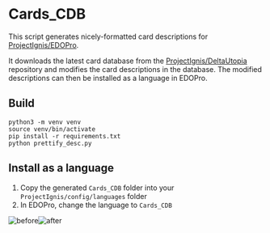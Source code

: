 # Cards_CDB

This script generates nicely-formatted card descriptions for [ProjectIgnis/EDOPro](https://github.com/ProjectIgnis/EDOPro). 

It downloads the latest card database from the [ProjectIgnis/DeltaUtopia](https://github.com/ProjectIgnis/DeltaUtopia) repository and modifies the card descriptions in the database. The modified descriptions can then be installed as a language in EDOPro. 

## Build
```
python3 -m venv venv
source venv/bin/activate
pip install -r requirements.txt
python prettify_desc.py
```

## Install as a language
1. Copy the generated `Cards_CDB` folder into your `ProjectIgnis/config/languages` folder
2. In EDOPro, change the language to `Cards_CDB`

![before](https://user-images.githubusercontent.com/14916525/106236061-12b3e680-61ca-11eb-8615-a364e29355dc.PNG)![after](https://user-images.githubusercontent.com/14916525/106236064-147daa00-61ca-11eb-87e6-90c24510de14.PNG)
